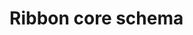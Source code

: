 # Ribbon core schema

<!-- https://docs.microsoft.com/en-us/dynamics365/customer-engagement/developer/customize-dev/ribbon-core-schema -->